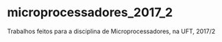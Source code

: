 # microprocessadores_2017_2
Trabalhos feitos para a disciplina de Microprocessadores, na UFT, 2017/2
